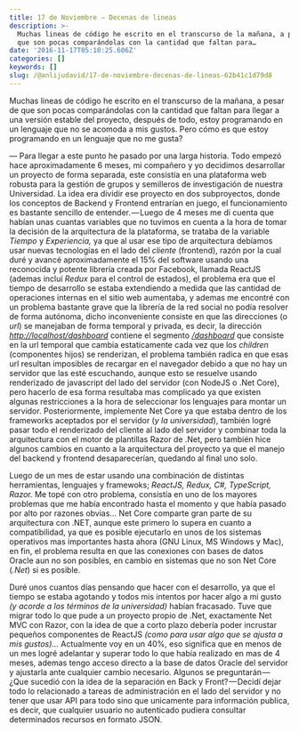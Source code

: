 ```yaml
---
title: 17 de Noviembre — Decenas de lineas
description: >-
  Muchas lineas de código he escrito en el transcurso de la mañana, a pesar de
  que son pocas comparándolas con la cantidad que faltan para…
date: '2016-11-17T05:10:25.606Z'
categories: []
keywords: []
slug: /@anlijudavid/17-de-noviembre-decenas-de-lineas-62b41c1d79d8
---
```


Muchas lineas de código he escrito en el transcurso de la mañana, a pesar de que son pocas comparándolas con la cantidad que faltan para llegar a una versión estable del proyecto, después de todo, estoy programando en un lenguaje que no se acomoda a mis gustos. Pero cómo es que estoy programando en un lenguaje que no me gusta?

— Para llegar a este punto he pasado por una larga historia. Todo empezó hace aproximadamente 6 meses, mi compañero y yo decidimos desarrollar un proyecto de forma separada, este consistía en una plataforma web robusta para la gestión de grupos y semilleros de investigación de nuestra Universidad. La idea era dividir ese proyecto en dos subproyectos, donde los conceptos de Backend y Frontend entrarían en juego, el funcionamiento es bastante sencillo de entender. — Luego de 4 meses me di cuenta que habían unas cuantas variables que no tuvimos en cuenta a la hora de tomar la decisión de la arquitectura de la plataforma, se trataba de la variable _Tiempo_ y _Experiencia,_ ya que al usar ese tipo de arquitectura debíamos usar nuevas tecnologías en el lado del _cliente_ (frontend), razón por la cual duré y avancé aproximadamente el 15% del software usando una reconocida y potente librería creada por Facebook, llamada ReactJS (ademas incluí _Redux_ para el control de estados), el problema era que el tiempo de desarrollo se estaba extendiendo a medida que las cantidad de operaciones internas en el sitio web aumentaba, y ademas me encontré con un problema bastante grave que la librería de la red social no podía resolver de forma autónoma, dicho inconveniente consiste en que las direcciones (o _url_) se manejaban de forma temporal y privada, es decir, la dirección [_http://localhost/dashboard_](http://localhost:3000/dashboard)  contiene el segmento [_/dashboard_](http://localhost:3000/dashboard)  que consiste en la url temporal que cambia estaticamente cada vez que los _children_ (componentes hijos) se renderizan, el problema también radica en que esas url resultan imposibles de recargar en el navegador debido a que no hay un servidor que las esté escuchando, aunque esto se resuelve usando renderizado de javascript del lado del servidor (con NodeJS o .Net Core), pero hacerlo de esa forma resultaba mas complicado ya que existen algunas restricciones a la hora de seleccionar los lenguajes para montar un servidor. Posteriormente, implemente Net Core ya que estaba dentro de los frameworks aceptados por el servidor (_y la universidad_), también logré pasar todo el renderizado del cliente al lado del servidor y combinar toda la arquitectura con el motor de plantillas Razor de .Net, pero también hice algunos cambios en cuanto a la arquitectura del proyecto ya que el manejo del backend y frontend desaparecerían, quedando al final uno solo.

Luego de un mes de estar usando una combinación de distintas herramientas, lenguajes y framewoks; _ReactJS, Redux, C#, TypeScript, Razor._ Me topé con otro problema, consistía en uno de los mayores problemas que me había encontrado hasta el momento y que había pasado por alto por razones obvias… Net Core comparte gran parte de su arquitectura con .NET, aunque este primero lo supera en cuanto a compatibilidad, ya que es posible ejecutarlo en unos de los sistemas operativos mas importantes hasta ahora (GNU Linux, MS Windows y Mac), en fin, el problema resulta en que las conexiones con bases de datos Oracle aun no son posibles, en cambio en sistemas que no son Net Core (_.Net_) si es posible.

Duré unos cuantos días pensando que hacer con el desarrollo, ya que el tiempo se estaba agotando y todos mis intentos por hacer algo a mi gusto _(y acorde a los términos de la universidad)_ habían fracasado. Tuve que migrar todo lo que pude a un proyecto propio de .Net, exactamente Net MVC con Razor, con la idea de que a corto plazo debería poder incrustar pequeños componentes de ReactJS _(como para usar algo que se ajusta a mis gustos)…_ Actualmente voy en un 40%, eso significa que en menos de un mes logré adelantar y superar todo lo que había realizado en mas de 4 meses, ademas tengo acceso directo a la base de datos Oracle del servidor y ajustarla ante cualquier cambio necesario. Algunos se preguntarán — ¿Que sucedió con la idea de la separación en Back y Front? — Decidí dejar todo lo relacionado a tareas de administración en el lado del servidor y no tener que usar API para todo sino que unicamente para información publica, es decir, que cualquier usuario no autenticado pudiera consultar determinados recursos en formato JSON.